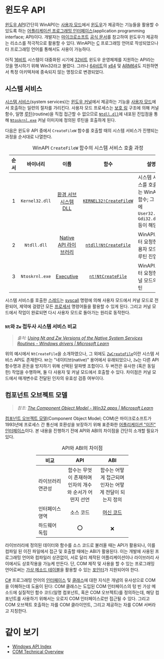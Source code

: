 # 윈도우 API
[윈도우 API](https://ko.wikipedia.org/wiki/윈도우_API)(간단히 WinAPI)는 [사용자 모드](Processor.md#프로세서-모드)에서 [윈도우](Windows.md)가 제공하는 기능들을 활용할 수 있도록 하는 [어플리케이션 프로그래밍 인터페이스](https://ko.wikipedia.org/wiki/API)(application programming interface; API)이다. 개발자는 [마이크로소프트](https://www.microsoft.com/) [공식 문서](https://learn.microsoft.com/en-us/windows/win32/)를 참고하여 윈도우가 제공하는 리소스를 적극적으로 활용할 수 있다. WinAPI는 [C](C.md) 프로그래밍 언어로 작성되었으나 타 프로그래밍 언어를 통해서도 사용이 가능하다.

아직 [16비트](https://ko.wikipedia.org/wiki/16비트) 시스템이 대중화된 시기에 [32비트](https://ko.wikipedia.org/wiki/32비트) 윈도우 운영체제를 지원하는 API라는 것을 명시하기 위해 Win32라고 불렀다. 그러나 [64비트](https://ko.wikipedia.org/wiki/64비트)의 [x64](https://ko.wikipedia.org/wiki/X86-64) 및 [ARM64](https://ko.wikipedia.org/wiki/ARM_아키텍처)도 지원하면서 특정 아키텍처에 종속되지 않는 명칭으로 변경되었다.

## 시스템 서비스
[시스템 서비스](https://ko.wikipedia.org/wiki/시스템_호출)(system services)는 [윈도우 커널](Kernel.md#nt-커널)에서 제공하는 기능을 [사용자 모드](Processor.md#프로세서-모드)에서 호출하는 일련의 절차를 가리킨다. 사용자 모드 프로세스는 [보호 링](Processor.md#프로세서-모드) 구조에 의해 커널 함수, 일명 [루틴](https://ko.wikipedia.org/wiki/함수_(컴퓨터_과학))(routine)을 직접 접근할 수 없으므로 [`Ntdll.dll`](#ntdlldll)에 내포된 진입점을 통해 [`Ntoskrnl.exe`](Kernel.md#nt-커널) 커널 이미지에 정의된 루틴을 호출하게 된다.

다음은 윈도우 API 중에서 `CreateFileW` 함수를 호출할 때의 시스템 서비스가 진행되는 과정을 순서대로 나열한다.

<table style="width: 95%; margin: auto;">
<caption style="caption-side: top;">WinAPI <code>CreateFileW</code> 함수의 시스템 서비스 호출 과정</caption>
<colgroup><col style="width: 10%;"/><col style="width: 15%;"/><col style="width: 20%;"/><col style="width: 20%;"/><col style="width: 50%;"/></colgroup>
<thead><tr><th style="text-align: center;">순서</th><th style="text-align: center;">바이너리</th><th style="text-align: center;">이름</th><th style="text-align: center;">함수</th><th style="text-align: center;">설명</th></tr></thead>
<tbody>
<tr><td style="text-align: center;">1</td><td style="text-align: center;"><code>Kernel32.dll</code></td><td style="text-align: center;"><a href="Subsystem.md#환경-서브시스템">환경 서브시스템 DLL</a></td><td style="text-align: center;"><a href="https://learn.microsoft.com/en-us/windows/win32/api/fileapi/nf-fileapi-createfilew"><code>KERNEL32!CreateFileW</code></a></td><td>시스템 서비스를 호출하는 WinAPI 함수; 그 외에 <code>User32.dll</code>, <code>Gdi32.dll</code> 등이 해당</td></tr>
<tr><td style="text-align: center;">2</td><td style="text-align: center;"><code>Ntdll.dll</code></td><td style="text-align: center;"><a href="Windows.md#ntdlldll">Native API 라이브러리</a></td><td style="text-align: center;"><a href="https://learn.microsoft.com/en-us/windows/win32/api/winternl/nf-winternl-ntcreatefile"><code>ntdll!NtCreateFile</code></a></td><td>WinAPI로부터 요청한 사용자 모드의 루틴 진입점</td></tr>
<tr><td style="text-align: center;">3</td><td style="text-align: center;"><code>Ntoskrnl.exe</code></td><td style="text-align: center;"><a href="Kernel.md#nt-커널">Executive</a></td><td style="text-align: center;"><a href="https://learn.microsoft.com/en-us/windows-hardware/drivers/ddi/ntifs/nf-ntifs-ntcreatefile"><code>nt!NtCreateFile</code></a></td><td>WinAPI로부터 요청한 커널 모드의 루틴</td></tr></tbody>
</table>

시스템 서비스를 호출한 [스레드](Process.md#스레드)는 [syscall](https://ko.wikipedia.org/wiki/X86_호출_규약#syscall) 명령에 의해 사용자 모드에서 커널 모드로 전환되어, 제약에 걸렸던 모든 [프로세서](Processor.md) 명령어들을 활용할 수 있게 된다. 그리고 커널 모드에서 작업이 완료되면 다시 사용자 모드로 돌아가는 원리로 동작한다.

### `Nt`와 `Zw` 접두사 시스템 서비스 비교
> *출처: [Using Nt and Zw Versions of the Native System Services Routines - Windows drivers | Microsoft Learn](https://learn.microsoft.com/en-us/windows-hardware/drivers/kernel/using-nt-and-zw-versions-of-the-native-system-services-routines)*

위의 예시에서 `NtCreateFile`을 소개하였으나, 그 외에도 [`ZwCreateFile`](https://learn.microsoft.com/en-us/windows-hardware/drivers/ddi/ntifs/nf-ntifs-ntcreatefile)이란 시스템 서비스 API도 존재한다. `Nt`는 "네이티브(native)" 용어에서 유래되었으나, `Zw`는 다른 API 함수명과 혼돈을 방지하기 위해 선택된 알파벳 조합이다. 두 버전은 유사한 (혹은 동일한) 작업을 수행하며, 둘 다 사용자 및 커널 모드에서 호출할 수 있다. 차이점은 커널 모드에서 매개변수로 전달된 인자의 유효성 검증 여부이다.

## 컴포넌트 오브젝트 모델
> *참조: [The Component Object Model - Win32 apps &#124; Microsoft Learn](https://learn.microsoft.com/en-us/windows/win32/com/the-component-object-model)*

[컴포넌트 오브젝트 모델](https://ko.wikipedia.org/wiki/컴포넌트_오브젝트_모델)(Component Object Model; COM)은 마이크로소프트가 1993년에 프로세스 간 통신에 호환성을 보장하기 위해 표준화한 [어플리케이션 "이진" 인터페이스](https://ko.wikipedia.org/wiki/응용_프로그램_이진_인터페이스)이다. 본 내용을 진행하기 전에 API와 ABI의 차이점을 간단히 소개할 필요가 있다.

<table style="width: 60%; margin: auto;">
<caption style="caption-side: top;">API와 ABI의 차이점</caption>
<colgroup><col style="width: 30%;"/><col style="width: 35%;"/><col style="width: 35%;"/></colgroup>
<thead><tr><th style="text-align: center;">비교</th><th style="text-align: center;">API</th><th style="text-align: center;">ABI</th></tr></thead>
<tbody><tr><td>라이브러리 연관성</td><td style="text-align: center;">함수는 무엇이 존재하며 인자의 개수와 순서가 어떤지 선언</td><td style="text-align: center;">함수는 어떻게 접근되며 인자는 어떻게 전달이 되는지 정의</td></tr>
<tr><td>인터페이스 영역</td><td style="text-align: center;">소스 코드</td><td style="text-align: center;"><a href="https://ko.wikipedia.org/wiki/기계어">머신 코드</a></td></tr>
<tr><td>하드웨어 독립</td><td style="text-align: center;">⭕</td><td style="text-align: center;">❌</td></tr>
</tbody>
</table>

라이브러리에 정의된 데이터와 함수를 소스 코드로 불러올 때는 API가 활용되나, 이를 컴파일 된 이진 파일에서 접근 및 호출할 때에는 ABI가 활용된다. 이는 개발에 사용된 프로그래밍 언어와 컴파일러 상관없이, 서로 달리 제작된 어플리케이션이나 라이브러리 사이에서도 상호작용을 가능케 만든다. 단, COM 제작 및 사용을 할 수 있는 프로그래밍 언어로써는 [가상 메소드 테이블](https://ko.wikipedia.org/wiki/가상_메소드_테이블)을 활용할 수 있는 [포인터](C.md#포인터)가 지원되어야 한다.

[C#](Csharp.md) 프로그래밍 언어의 [인터페이스](Csharp.md#인터페이스) 및 [클래스](en.Csharp.md#클래스)에 대한 지식은 개념의 유사성으로 COM을 이해하는데 도움이 된다: COM 클래스는 도입된 COM 인터페이스의 텅 빈 가상 메소드에 실질적인 함수 코드(일명 컴포넌트, 혹은 COM 오브젝트)를 정의하는데, 해당 컴포넌트를 사용하기 위해서는 오로지 COM 인터페이스로만 접근될 수 있다. 그리고 COM 오브젝트 호출하는 자를 COM 클라이언트, 그리고 제공하는 자를 COM 서버라고 지칭한다.

# 같이 보기
* [Windows API Index](https://learn.microsoft.com/en-us/windows/win32/apiindex/api-index-portal)
* [COM Technical Overview](https://learn.microsoft.com/en-us/windows/win32/com/com-technical-overview)
